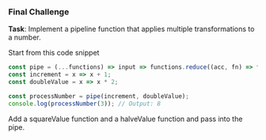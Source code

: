 ### Final Challenge
**Task**: Implement a pipeline function that applies multiple transformations to a number.

Start from this code snippet

```javascript
const pipe = (...functions) => input => functions.reduce((acc, fn) => fn(acc), input);
const increment = x => x + 1;
const doubleValue = x => x * 2;

const processNumber = pipe(increment, doubleValue);
console.log(processNumber(3)); // Output: 8
```

Add a squareValue function and a halveValue function and pass into the pipe.  